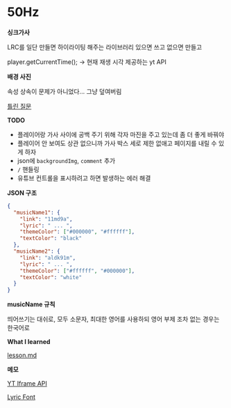 # 50Hz

**싱크가사**

LRC를 일단 만들면 하이라이팅 해주는 라이브러리 있으면 쓰고 없으면 만들고

player.getCurrentTime(); -> 현재 재생 시각 제공하는 yt API

**배경 사진**

속성 상속이 문제가 아니었다... 그냥 덮여버림

[틀린 질문](https://images.unsplash.com/photo-1604604178488-03a6e925991e?ixlib=rb-4.0.3&ixid=MnwxMjA3fDB8MHxwaG90by1wYWdlfHx8fGVufDB8fHx8&auto=format&fit=crop&w=1187&q=80)

**TODO**

- 플레이어랑 가사 사이에 공백 주기 위해 각자 마진을 주고 있는데 좀 더 좋게 바꿔야
- 플레이어 안 보여도 상관 없으니까 가사 박스 세로 제한 없애고 페이지를 내릴 수 있게 하자
- json에 `backgroundImg`, `comment` 추가
- `/` 핸들링
- 유튜브 컨트롤을 표시하려고 하면 발생하는 에러 해결

**JSON 구조**

```json
{
  "musicName1": {
    "link": "11md9a",
    "lyric": " ... ",
    "themeColor": ["#000000", "#ffffff"],
    "textColor": "black"
  },
  "musicName2": {
    "link": "aldk91m",
    "lyric": " ... ",
    "themeColor": ["#ffffff", "#000000"],
    "textColor": "white"
  }
}
```

**musicName 규칙**

띄어쓰기는 대쉬로, 모두 소문자, 최대한 영어를 사용하되 영어 부제 조차 없는 경우는 한국어로

**What I learned**

[lesson.md](./lesson.md)

**메모**

[YT Iframe API](https://developers.google.com/youtube/iframe_api_reference?hl=ko)

[Lyric Font](https://fonts.google.com/specimen/Nanum+Myeongjo?query=Nanum)
